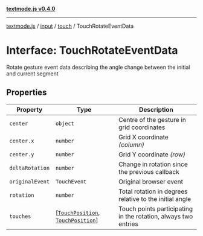 [**textmode.js v0.4.0**](../../../../../../README.md)

***

[textmode.js](../../../../../../README.md) / [input](../../../README.md) / [touch](../README.md) / TouchRotateEventData

# Interface: TouchRotateEventData

Rotate gesture event data describing the angle change between the initial and current segment

## Properties

| Property | Type | Description |
| ------ | ------ | ------ |
| <a id="center"></a> `center` | `object` | Centre of the gesture in grid coordinates |
| `center.x` | `number` | Grid X coordinate *(column)* |
| `center.y` | `number` | Grid Y coordinate *(row)* |
| <a id="deltarotation"></a> `deltaRotation` | `number` | Change in rotation since the previous callback |
| <a id="originalevent"></a> `originalEvent` | `TouchEvent` | Original browser event |
| <a id="rotation"></a> `rotation` | `number` | Total rotation in degrees relative to the initial angle |
| <a id="touches"></a> `touches` | \[[`TouchPosition`](TouchPosition.md), [`TouchPosition`](TouchPosition.md)\] | Touch points participating in the rotation, always two entries |
